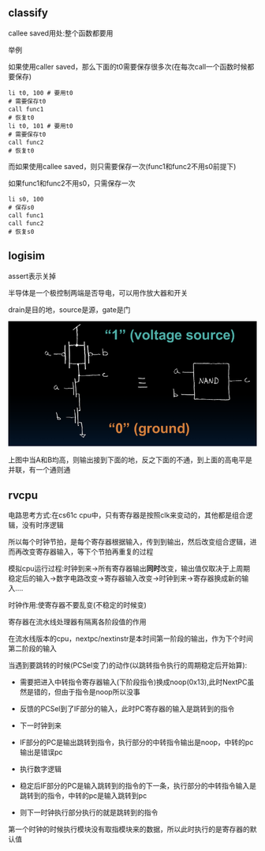## classify

callee saved用处:整个函数都要用

举例

如果使用caller saved，那么下面的t0需要保存很多次(在每次call一个函数时候都要保存)

```
li t0, 100 # 要用t0
# 需要保存t0
call func1
# 恢复t0
li t0, 101 # 要用t0
# 需要保存t0
call func2
# 恢复t0
```

而如果使用callee saved，则只需要保存一次(func1和func2不用s0前提下)

如果func1和func2不用s0，只需保存一次

```
li s0, 100
# 保存s0
call func1
call func2
# 恢复s0
```

## logisim
assert表示关掉

半导体是一个极控制两端是否导电，可以用作放大器和开关

drain是目的地，source是源，gate是门

![alt text](images/nand.png)

上图中当A和B均高，则输出接到下面的地，反之下面的不通，到上面的高电平是并联，有一个通则通

## rvcpu

电路思考方式:在cs61c cpu中，只有寄存器是按照clk来变动的，其他都是组合逻辑，没有时序逻辑

所以每个时钟节拍，是每个寄存器根据输入，传到到输出，然后改变组合逻辑，进而再改变寄存器输入，等下个节拍再重复的过程

模拟cpu运行过程:时钟到来->所有寄存器输出**同时**改变，输出值仅取决于上周期稳定后的输入->数字电路改变->寄存器输入改变->时钟到来->寄存器换成新的输入....

时钟作用:使寄存器不要乱变(不稳定的时候变)

寄存器在流水线处理器有隔离各阶段值的作用

在流水线版本的cpu，nextpc/nextinstr是本时间第一阶段的输出，作为下个时间第二阶段的输入

当遇到要跳转的时候(PCSel变了)的动作(以跳转指令执行的周期稳定后开始算):

- 需要把进入中转指令寄存器输入(下阶段指令)换成noop(0x13),此时NextPC虽然是错的，但由于指令是noop所以没事
- 反馈的PCSel到了IF部分的输入，此时PC寄存器的输入是跳转到的指令

- 下一时钟到来
- IF部分的PC是输出跳转到指令，执行部分的中转指令输出是noop，中转的pc输出是错误pc
- 执行数字逻辑
- 稳定后IF部分的PC是输入跳转到的指令的下一条，执行部分的中转指令输入是跳转到的指令，中转的pc是输入跳转到pc
- 则下一时钟执行部分执行的就是跳转到的指令

第一个时钟的时候执行模块没有取指模块来的数据，所以此时执行的是寄存器的默认值